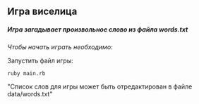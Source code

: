 ## Игра виселица

##### Игра загадывает произвольное слово из файла words.txt

*Чтобы начать играть необходимо:*

Запустить файл игры:
```
ruby main.rb
```

"Список слов для игры может быть отредактирован в файле data/words.txt"
